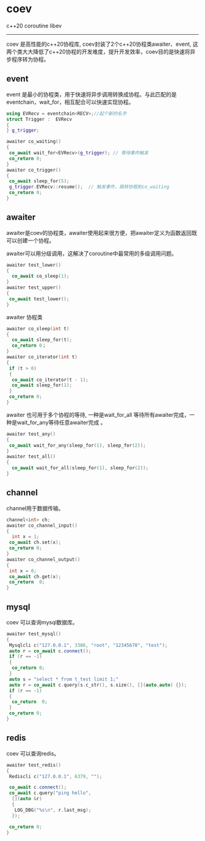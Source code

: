 # coev

c++20 coroutine libev

---

coev 是高性能的c++20协程库, coev封装了2个c++20协程类awaiter、event, 这两个类大大降低了c++20协程的开发难度，提升开发效率，coev目的是快速将异步程序转为协程。

## event

event 是最小的协程类，用于快速将异步调用转换成协程。与此匹配的是eventchain，wait_for<eventchain>，相互配合可以快速实现协程。

```cpp
using EVRecv = eventchain<RECV>;//起个新的名字
struct Trigger :  EVRecv
{
} g_trigger;

awaiter co_waiting()
{ 
 co_await wait_for<EVRecv>(g_trigger); // 等待事件触发
 co_return 0;
}
awaiter co_trigger()
{
 co_await sleep_for(5);
 g_trigger.EVRecv::resume();  // 触发事件，跳转协程到co_waiting
 co_return 0;
}
```

## awaiter

awaiter是coev的协程类，awaiter使用起来很方便，把awaiter定义为函数返回既可以创建一个协程。

awaiter可以用分级调用，这解决了coroutine中最常用的多级调用问题。

```cpp
awaiter test_lower()
{
  co_await co_sleep(1);
}
awaiter test_upper()
{
 co_await test_lower();
}
```

awaiter 协程类

```cpp
awaiter co_sleep(int t)
{
  co_await sleep_for(t);
  co_return 0；
}
awaiter co_iterator(int t)
{
 if (t > 0)
 {
  co_await co_iterator(t - 1);
  co_await sleep_for(1);
 }
 co_return 0;
}
```

awaiter 也可用于多个协程的等待, 一种是wait_for_all 等待所有awaiter完成，一种是wait_for_any等待任意awaiter完成 。

```cpp
awaiter test_any()
{
 co_await wait_for_any(sleep_for(1), sleep_for(2));
}
awaiter test_all()
{
  co_await wait_for_all(sleep_for(1), sleep_for(2));
}
```

## channel

channel用于数据传输。

```cpp
channel<int> ch;
awaiter co_channel_input()
{
  int x = 1;
 co_await ch.set(x); 
 co_return 0;
}
awaiter co_channel_output()
{
 int x = 0;
 co_await ch.get(x);
 co_return  0;
}
```

## mysql

coev 可以查询mysql数据库。

```cpp
awaiter test_mysql()
{
 Mysqlcli c("127.0.0.1", 3306, "root", "12345678", "test");
 auto r = co_await c.connect();
 if (r == -1)
 {
  co_return 0;
 }
 auto s = "select * from t_test limit 1;"
 auto r = co_await c.query(s.c_str(), s.size(), [](auto,auto) {});
 if (r == -1)
 {
  co_return  0;
 }
 co_return 0;
}
```

## redis

coev 可以查询redis。

```cpp
awaiter test_redis()
{
 Rediscli c("127.0.0.1", 6379, "");

 co_await c.connect();
 co_await c.query("ping hello",
  [](auto &r)
  {
   LOG_DBG("%s\n", r.last_msg);
  });

 co_return 0;
}
```
